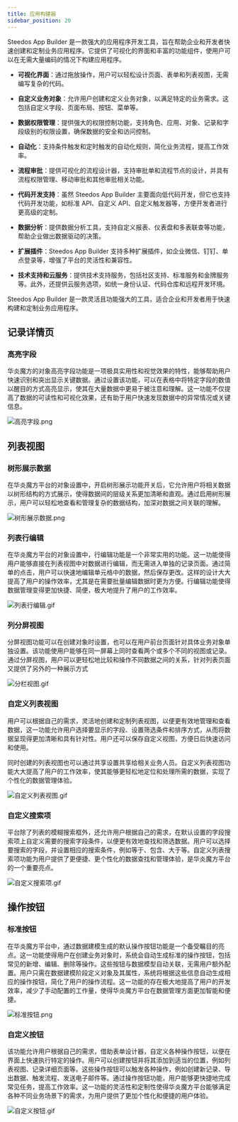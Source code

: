 ```yaml
---
title: 应用构建器
sidebar_position: 20
---
```


Steedos App Builder 是一款强大的应用程序开发工具，旨在帮助企业和开发者快速创建和定制业务应用程序。它提供了可视化的界面和丰富的功能组件，使用户可以在无需大量编码的情况下构建应用程序。

- **可视化界面**：通过拖放操作，用户可以轻松设计页面、表单和列表视图，无需编写复杂的代码。

- **自定义业务对象**：允许用户创建和定义业务对象，以满足特定的业务需求。这包括自定义字段、页面布局、按钮、菜单等。

- **数据权限管理**：提供强大的权限控制功能，支持角色、应用、对象、记录和字段级别的权限设置，确保数据的安全和访问控制。

- **自动化**：支持条件触发和定时触发的自动化规则，简化业务流程，提高工作效率。

- **流程审批**：提供可视化的流程设计器，支持审批单和流程节点的设计，并具有流程权限管理、移动审批和其他审批相关功能。

- **代码开发支持**：虽然 Steedos App Builder 主要面向低代码开发，但它也支持代码开发功能，如标准 API、自定义 API、自定义触发器等，方便开发者进行更高级的定制。

- **数据分析**：提供数据分析工具，支持自定义报表、仪表盘和多表联查等功能，帮助企业做出数据驱动的决策。

- **扩展插件**：Steedos App Builder 支持多种扩展插件，如企业微信、钉钉、单点登录等，增强了平台的灵活性和兼容性。

- **技术支持和云服务**：提供技术支持服务，包括社区支持、标准服务和金牌服务等。此外，还提供云服务选项，如统一身份认证、代码仓库和远程开发环境。

Steedos App Builder 是一款灵活且功能强大的工具，适合企业和开发者用于快速构建和定制业务应用程序。

## 记录详情页

### 高亮字段

华炎魔方的对象高亮字段功能是一项极具实用性和视觉效果的特性，能够帮助用户快速识别和突出显示关键数据。通过设置该功能，可以在表格中将特定字段的数值以醒目的方式高亮显示，使其在大量数据中更易于被注意和理解。这一功能不仅提高了数据的可读性和可视化效果，还有助于用户快速发现数据中的异常情况或关键信息。

![高亮字段.png](./snapshot/data-modeling/高亮字段.png)

## 列表视图

### 树形展示数据

在华炎魔方平台的对象设置中，开启树形展示功能开关后，它允许用户将相关数据以树形结构的方式展示，使得数据间的层级关系更加清晰和直观。通过启用树形展示，用户可以轻松地查看和管理复杂的数据结构，加深对数据之间关联的理解。

![树形展示数据.png](./snapshot/data-modeling/树形展示数据.png)


### 列表行编辑

在华炎魔方平台的对象设置中，行编辑功能是一个非常实用的功能。这一功能使得用户能够直接在列表视图中对数据进行编辑，而无需进入单独的记录页面。通过简单的点击，用户可以快速地编辑单元格中的数据，然后保存更改。这样的设计大大提高了用户的操作效率，尤其是在需要批量编辑数据时更为方便。行编辑功能使得数据管理变得更加快捷、简便，极大地提升了用户的工作效率。

![列表行编辑.gif](./snapshot/data-modeling/列表行编辑.gif)

### 列分屏视图

分屏视图功能可以在创建对象时设置，也可以在用户前台页面针对具体业务对象单独设置。该功能使用户能够在同一屏幕上同时查看两个或多个不同的视图或记录。通过分屏视图，用户可以更轻松地比较和操作不同数据之间的关系，针对列表页面又提供了另外的一种展示方式


![分栏视图.gif](./snapshot/data-modeling/分栏视图.gif)

### 自定义列表视图

用户可以根据自己的需求，灵活地创建和定制列表视图，以便更有效地管理和查看数据，这一功能允许用户选择要显示的字段、设置筛选条件和排序方式，从而将数据呈现得更加清晰和具有针对性。用户还可以保存自定义视图，方便日后快速访问和使用。

同时创建的列表视图也可以通过共享设置共享给相关业务人员。自定义列表视图功能大大提高了用户的工作效率，使其能够更轻松地定位和处理所需的数据，实现了个性化的数据管理体验。


![自定义列表视图.gif](./snapshot/data-modeling/自定义列表视图.gif)

### 自定义搜索项

平台除了列表的模糊搜索框外，还允许用户根据自己的需求，在默认设置的字段搜索项上自定义需要的搜索字段条件，以便更有效地查找和筛选数据。用户可以选择要搜索的字段，并设置相应的搜索条件，例如等于、包含、大于等。自定义列表搜索项功能为用户提供了更便捷、更个性化的数据查找和管理体验，是华炎魔方平台的一个重要亮点。

![自定义搜索项.gif](./snapshot/data-modeling/自定义搜索项.gif)

## 操作按钮

### 标准按钮

在华炎魔方平台中，通过数据建模生成的默认操作按钮功能是一个备受瞩目的亮点。这一功能使得用户在创建业务对象时，系统会自动生成标准的操作按钮，包括常见的新增、编辑、删除等操作。这些按钮与数据模型自动关联，无需用户额外配置。用户只需在数据建模阶段定义对象及其属性，系统将根据这些信息自动生成相应的操作按钮，简化了用户的操作流程。这一功能的存在极大地提高了用户的开发效率，减少了手动配置的工作量，使得华炎魔方平台在数据管理方面更加智能和便捷。

![标准按钮.png](./snapshot/data-modeling/标准按钮.png)


### 自定义按钮

该功能允许用户根据自己的需求，借助表单设计器，自定义各种操作按钮，以便在界面上快速执行特定的操作。用户可以创建按钮并将其添加到适当的位置，例如列表视图、记录详细页面等。这些操作按钮可以触发各种操作，例如创建新记录、导出数据、触发流程、发送电子邮件等。通过操作按钮功能，用户能够更快捷地完成常见任务，提高工作效率。这一功能的灵活性和定制性使得华炎魔方平台能够满足各种不同业务场景下的需求，为用户提供了更加个性化和便捷的用户体验。

![自定义按钮.gif](./snapshot/data-modeling/自定义按钮.gif)
